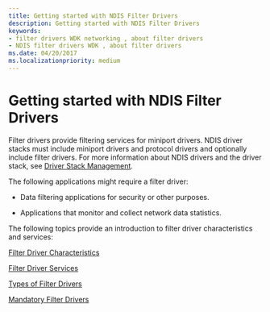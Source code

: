 ```yaml
---
title: Getting started with NDIS Filter Drivers
description: Getting started with NDIS Filter Drivers
keywords:
- filter drivers WDK networking , about filter drivers
- NDIS filter drivers WDK , about filter drivers
ms.date: 04/20/2017
ms.localizationpriority: medium
---
```


# Getting started with NDIS Filter Drivers

Filter drivers provide filtering services for miniport drivers. NDIS driver stacks must include miniport drivers and protocol drivers and optionally include filter drivers. For more information about NDIS drivers and the driver stack, see [Driver Stack Management](driver-stack-management.md).

The following applications might require a filter driver:

-   Data filtering applications for security or other purposes.

-   Applications that monitor and collect network data statistics.

The following topics provide an introduction to filter driver characteristics and services:

[Filter Driver Characteristics](filter-driver-characteristics.md)

[Filter Driver Services](filter-driver-services.md)

[Types of Filter Drivers](types-of-filter-drivers.md)

[Mandatory Filter Drivers](mandatory-filter-drivers.md)

 

 






